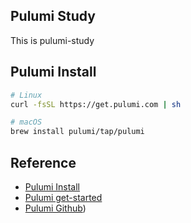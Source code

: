 ## Pulumi Study
This is pulumi-study

## Pulumi Install

```bash
# Linux
curl -fsSL https://get.pulumi.com | sh

# macOS
brew install pulumi/tap/pulumi
```



## Reference
- [Pulumi Install](https://www.pulumi.com/docs/install/)
- [Pulumi get-started](https://www.pulumi.com/docs/clouds/gcp/get-started/)
- [Pulumi Github](https://github.com/pulumi))
